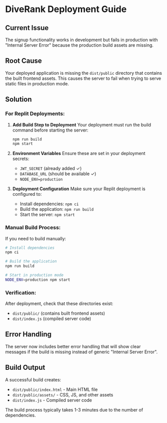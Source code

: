 # DiveRank Deployment Guide

## Current Issue
The signup functionality works in development but fails in production with "Internal Server Error" because the production build assets are missing.

## Root Cause
Your deployed application is missing the `dist/public` directory that contains the built frontend assets. This causes the server to fail when trying to serve static files in production mode.

## Solution

### For Replit Deployments:

1. **Add Build Step to Deployment**
   Your deployment must run the build command before starting the server:
   ```bash
   npm run build
   npm start
   ```

2. **Environment Variables**
   Ensure these are set in your deployment secrets:
   - `JWT_SECRET` (already added ✓)
   - `DATABASE_URL` (should be available ✓)
   - `NODE_ENV=production`

3. **Deployment Configuration**
   Make sure your Replit deployment is configured to:
   - Install dependencies: `npm ci`
   - Build the application: `npm run build`
   - Start the server: `npm start`

### Manual Build Process:
If you need to build manually:
```bash
# Install dependencies
npm ci

# Build the application
npm run build

# Start in production mode
NODE_ENV=production npm start
```

### Verification:
After deployment, check that these directories exist:
- `dist/public/` (contains built frontend assets)
- `dist/index.js` (compiled server code)

## Error Handling
The server now includes better error handling that will show clear messages if the build is missing instead of generic "Internal Server Error".

## Build Output
A successful build creates:
- `dist/public/index.html` - Main HTML file
- `dist/public/assets/` - CSS, JS, and other assets
- `dist/index.js` - Compiled server code

The build process typically takes 1-3 minutes due to the number of dependencies.